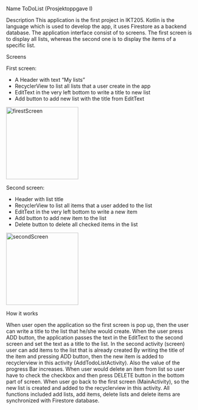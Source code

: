Name
ToDoList (Prosjektoppgave I)

Description
This application is the first project in IKT205. Kotlin is the language which is used to develop the app, it uses Firestore as a backend database.
The application interface consist of to screens. The first screen is to display all lists, whereas the second one is to display the items of a specific list.

Screens

First screen:
-	A Header with text “My lists”
-	RecyclerView to list all lists that a user create in the app
-	EditText in the very left bottom to write a title to new list
-	Add button to add new list with the title from EditText
<img width="195" alt="firestScreen" src="https://user-images.githubusercontent.com/60326230/114682259-35f12b00-9d0f-11eb-8a38-27d88ebb5386.PNG">



Second screen:
-	Header with list title
-	RecyclerView to list all items that a user added to the list
-	EditText in the very left bottom to write a new item 
-	Add button to add new item to the list
-	Delete button to delete all checked items in the list
<img width="195" alt="secondScreen" src="https://user-images.githubusercontent.com/60326230/114682634-8e282d00-9d0f-11eb-82da-849fee1878dd.PNG">




How it works

When user open the application so the first screen is pop up, then the user can write a title to the list that he/she would create. When the user press ADD button, the application passes the text in the EditText to the second screen and set the text as a title to the list. 
In the second activity (screen) user can add items to the list that is already created
By writing the title of the item and pressing ADD button, then the new item is added to recyclerview in this activity (AddTodoListActivity). Also the value of the progress Bar increases.  When user would delete an item from list so user have to check the checkbox and then press DELETE button in the bottom part of screen.
When user go back to the first screen (MainActivity), so the new list is created and added to the recyclerview in this activity.
All functions included add lists, add items, delete lists and delete items are synchronized with Firestore database.



